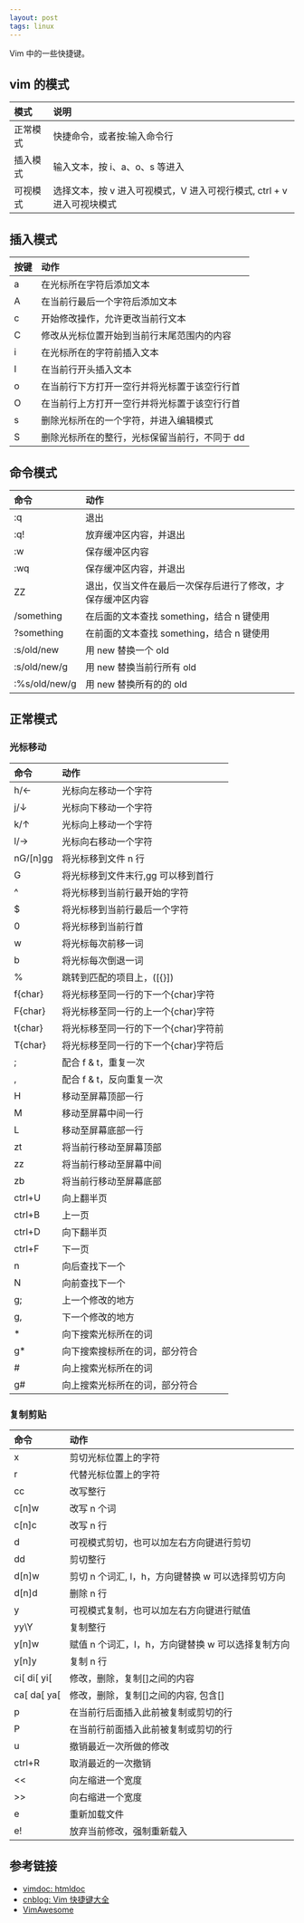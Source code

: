 ```yaml
---
layout: post
tags: linux
---
```


Vim 中的一些快捷键。

## vim 的模式

| 模式     | 说明                                                                   |
| :------- | :--------------------------------------------------------------------- |
| 正常模式 | 快捷命令，或者按:输入命令行                                            |
| 插入模式 | 输入文本，按 i、a、o、s 等进入                                         |
| 可视模式 | 选择文本，按 v 进入可视模式，V 进入可视行模式, ctrl + v 进入可视块模式 |

## 插入模式

| 按键 | 动作                                          |
| :--- | :-------------------------------------------- |
| a    | 在光标所在字符后添加文本                      |
| A    | 在当前行最后一个字符后添加文本                |
| c    | 开始修改操作，允许更改当前行文本              |
| C    | 修改从光标位置开始到当前行末尾范围内的内容    |
| i    | 在光标所在的字符前插入文本                    |
| I    | 在当前行开头插入文本                          |
| o    | 在当前行下方打开一空行并将光标置于该空行行首  |
| O    | 在当前行上方打开一空行并将光标置于该空行行首  |
| s    | 删除光标所在的一个字符，并进入编辑模式        |
| S    | 删除光标所在的整行，光标保留当前行，不同于 dd |

## 命令模式

| 命令          | 动作                                                       |
| :------------ | :--------------------------------------------------------- |
| :q            | 退出                                                       |
| :q!           | 放弃缓冲区内容，并退出                                     |
| :w            | 保存缓冲区内容                                             |
| :wq           | 保存缓冲区内容，并退出                                     |
| ZZ            | 退出，仅当文件在最后一次保存后进行了修改，才保存缓冲区内容 |
| /something    | 在后面的文本查找 something，结合 n 键使用                  |
| ?something    | 在前面的文本查找 something，结合 n 键使用                  |
| :s/old/new    | 用 new 替换一个 old                                        |
| :s/old/new/g  | 用 new 替换当前行所有 old                                  |
| :%s/old/new/g | 用 new 替换所有的的 old                                    |

## 正常模式

### 光标移动

| 命令     | 动作                                 |
| :------- | :----------------------------------- |
| h/←      | 光标向左移动一个字符                 |
| j/↓      | 光标向下移动一个字符                 |
| k/↑      | 光标向上移动一个字符                 |
| l/→      | 光标向右移动一个字符                 |
| nG/[n]gg | 将光标移到文件 n 行                  |
| G        | 将光标移到文件末行,gg 可以移到首行   |
| ^        | 将光标移到当前行最开始的字符         |
| $        | 将光标移到当前行最后一个字符         |
| 0        | 将光标移到当前行首                   |
| w        | 将光标每次前移一词                   |
| b        | 将光标每次倒退一词                   |
| %        | 跳转到匹配的项目上，([{}])           |
| f{char}  | 将光标移至同一行的下一个{char}字符   |
| F{char}  | 将光标移至同一行的上一个{char}字符   |
| t{char}  | 将光标移至同一行的下一个{char}字符前 |
| T{char}  | 将光标移至同一行的下一个{char}字符后 |
| ;        | 配合 f & t，重复一次                 |
| ,        | 配合 f & t，反向重复一次             |
| H        | 移动至屏幕顶部一行                   |
| M        | 移动至屏幕中间一行                   |
| L        | 移动至屏幕底部一行                   |
| zt       | 将当前行移动至屏幕顶部               |
| zz       | 将当前行移动至屏幕中间               |
| zb       | 将当前行移动至屏幕底部               |
| ctrl+U   | 向上翻半页                           |
| ctrl+B   | 上一页                               |
| ctrl+D   | 向下翻半页                           |
| ctrl+F   | 下一页                               |
| n        | 向后查找下一个                       |
| N        | 向前查找下一个                       |
| g;       | 上一个修改的地方                     |
| g,       | 下一个修改的地方                     |
| \*       | 向下搜索光标所在的词                 |
| g\*      | 向下搜索搜标所在的词，部分符合       |
| #        | 向上搜索光标所在的词                 |
| g#       | 向上搜索光标所在的词，部分符合       |

### 复制剪贴

| 命令        | 动作                                               |
| :---------- | :------------------------------------------------- |
| x           | 剪切光标位置上的字符                               |
| r           | 代替光标位置上的字符                               |
| cc          | 改写整行                                           |
| c[n]w       | 改写 n 个词                                        |
| c[n]c       | 改写 n 行                                          |
| d           | 可视模式剪切，也可以加左右方向键进行剪切           |
| dd          | 剪切整行                                           |
| d[n]w       | 剪切 n 个词汇, l，h，方向键替换 w 可以选择剪切方向 |
| d[n]d       | 删除 n 行                                          |
| y           | 可视模式复制，也可以加左右方向键进行赋值           |
| yy\Y        | 复制整行                                           |
| y[n]w       | 赋值 n 个词汇，l，h，方向键替换 w 可以选择复制方向 |
| y[n]y       | 复制 n 行                                          |
| ci[ di[ yi[ | 修改，删除，复制[]之间的内容                       |
| ca[ da[ ya[ | 修改，删除，复制[]之间的内容, 包含[]               |
| p           | 在当前行后面插入此前被复制或剪切的行               |
| P           | 在当前行前面插入此前被复制或剪切的行               |
| u           | 撤销最近一次所做的修改                             |
| ctrl+R      | 取消最近的一次撤销                                 |
| \<\<        | 向左缩进一个宽度                                   |
| \>\>        | 向右缩进一个宽度                                   |
| e           | 重新加载文件                                       |
| e!          | 放弃当前修改，强制重新载入                         |

## 参考链接

- [vimdoc: htmldoc](http://vimdoc.sourceforge.net/htmldoc/usr_toc.html)
- [cnblog: Vim 快捷键大全](https://www.cnblogs.com/codehome/p/10214801.html)
- [VimAwesome](https://vimawesome.com/)
